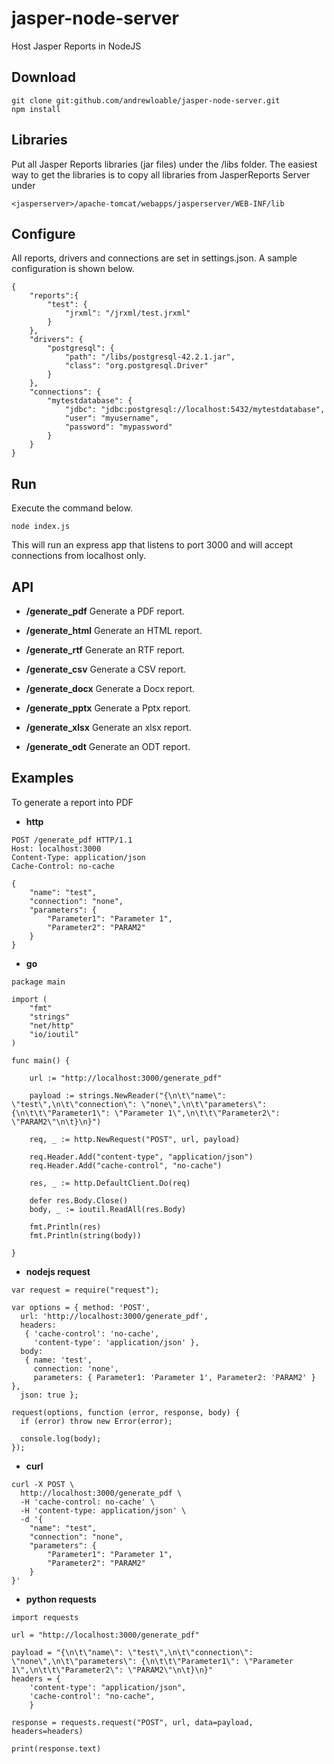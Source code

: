# jasper-node-server
Host Jasper Reports in NodeJS


## Download

```
git clone git:github.com/andrewloable/jasper-node-server.git
npm install
```

## Libraries

Put all Jasper Reports libraries (jar files) under the /libs folder.
The easiest way to get the libraries is to copy all libraries from JasperReports Server under 

```
<jasperserver>/apache-tomcat/webapps/jasperserver/WEB-INF/lib
```

## Configure

All reports, drivers and connections are set in settings.json.
A sample configuration is shown below.

```
{
    "reports":{
        "test": {
            "jrxml": "/jrxml/test.jrxml"
        }
    },
    "drivers": {
        "postgresql": {
            "path": "/libs/postgresql-42.2.1.jar",
            "class": "org.postgresql.Driver"
        }
    },
    "connections": {
        "mytestdatabase": {
            "jdbc": "jdbc:postgresql://localhost:5432/mytestdatabase",
            "user": "myusername",
            "password": "mypassword"
        }
    }
}
```

## Run

Execute the command below.

```
node index.js
```

This will run an express app that listens to port 3000 and will accept connections from localhost only.

## API

* **/generate_pdf**
Generate a PDF report.

* **/generate_html**
Generate an HTML report.

* **/generate_rtf**
Generate an RTF report.

* **/generate_csv**
Generate a CSV report.

* **/generate_docx**
Generate a Docx report.

* **/generate_pptx**
Generate a Pptx report.

* **/generate_xlsx**
Generate an xlsx report.

* **/generate_odt**
Generate an ODT report.

## Examples

To generate a report into PDF

* **http**
```
POST /generate_pdf HTTP/1.1
Host: localhost:3000
Content-Type: application/json
Cache-Control: no-cache

{
	"name": "test",
	"connection": "none",
	"parameters": {
		"Parameter1": "Parameter 1",
		"Parameter2": "PARAM2"
	}
}
```

* **go**
```
package main

import (
	"fmt"
	"strings"
	"net/http"
	"io/ioutil"
)

func main() {

	url := "http://localhost:3000/generate_pdf"

	payload := strings.NewReader("{\n\t\"name\": \"test\",\n\t\"connection\": \"none\",\n\t\"parameters\": {\n\t\t\"Parameter1\": \"Parameter 1\",\n\t\t\"Parameter2\": \"PARAM2\"\n\t}\n}")

	req, _ := http.NewRequest("POST", url, payload)

	req.Header.Add("content-type", "application/json")
	req.Header.Add("cache-control", "no-cache")

	res, _ := http.DefaultClient.Do(req)

	defer res.Body.Close()
	body, _ := ioutil.ReadAll(res.Body)

	fmt.Println(res)
	fmt.Println(string(body))

}
```

* **nodejs request**
```
var request = require("request");

var options = { method: 'POST',
  url: 'http://localhost:3000/generate_pdf',
  headers: 
   { 'cache-control': 'no-cache',
     'content-type': 'application/json' },
  body: 
   { name: 'test',
     connection: 'none',
     parameters: { Parameter1: 'Parameter 1', Parameter2: 'PARAM2' } },
  json: true };

request(options, function (error, response, body) {
  if (error) throw new Error(error);

  console.log(body);
});
```

* **curl**
```
curl -X POST \
  http://localhost:3000/generate_pdf \
  -H 'cache-control: no-cache' \
  -H 'content-type: application/json' \
  -d '{
	"name": "test",
	"connection": "none",
	"parameters": {
		"Parameter1": "Parameter 1",
		"Parameter2": "PARAM2"
	}
}'
```

* **python requests**
```
import requests

url = "http://localhost:3000/generate_pdf"

payload = "{\n\t\"name\": \"test\",\n\t\"connection\": \"none\",\n\t\"parameters\": {\n\t\t\"Parameter1\": \"Parameter 1\",\n\t\t\"Parameter2\": \"PARAM2\"\n\t}\n}"
headers = {
    'content-type': "application/json",
    'cache-control': "no-cache",
    }

response = requests.request("POST", url, data=payload, headers=headers)

print(response.text)
```


